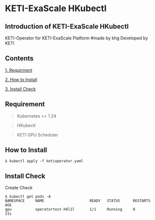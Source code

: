 # KETI-ExaScale HKubectl
## Introduction of KETI-ExaScale HKubectl
KETI-Operator for KETI-ExaScale Platform
#made by khg
Developed by KETI
## Contents
[1. Requirment](#requirement)

[2. How to Install](#how-to-install)

[3. Install Check](#install-check)

## Requirement
> Kubernetes <= 1.24

> HKubectl

> KETI GPU Scheduler

## How to Install
    $ kubectl apply -f ketioperator.yaml
## Install Check
Create Check

    $ kubectl get pods -A
    NAMESPACE     NAME                     READY   STATUS      RESTARTS      AGE
    gpu           operatortest-h6l2l       1/1     Running     0             21s

